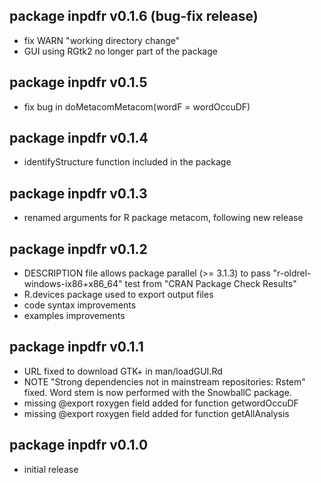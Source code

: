 ## package inpdfr v0.1.6 (bug-fix release)
* fix WARN "working directory change"
* GUI using RGtk2 no longer part of the package

## package inpdfr v0.1.5
* fix bug in doMetacomMetacom(wordF = wordOccuDF)

## package inpdfr v0.1.4
* identifyStructure function included in the package

## package inpdfr v0.1.3
* renamed arguments for R package metacom, following new release

## package inpdfr v0.1.2
* DESCRIPTION file allows package parallel (>= 3.1.3) to pass 
    "r-oldrel-windows-ix86+x86_64" test from "CRAN Package Check Results"
* R.devices package used to export output files
* code syntax improvements
* examples improvements

## package inpdfr v0.1.1
* URL fixed to download GTK+ in man/loadGUI.Rd
* NOTE "Strong dependencies not in mainstream repositories: Rstem" fixed. Word 
    stem is now performed with the SnowballC package.
* missing @export roxygen field added for function getwordOccuDF
* missing @export roxygen field added for function getAllAnalysis

## package inpdfr v0.1.0
* initial release
